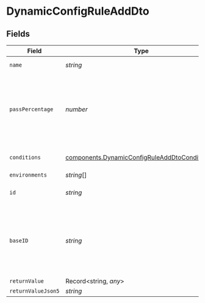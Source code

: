 # DynamicConfigRuleAddDto


## Fields

| Field                                                                                                          | Type                                                                                                           | Required                                                                                                       | Description                                                                                                    |
| -------------------------------------------------------------------------------------------------------------- | -------------------------------------------------------------------------------------------------------------- | -------------------------------------------------------------------------------------------------------------- | -------------------------------------------------------------------------------------------------------------- |
| `name`                                                                                                         | *string*                                                                                                       | :heavy_check_mark:                                                                                             | The name of this rule.                                                                                         |
| `passPercentage`                                                                                               | *number*                                                                                                       | :heavy_check_mark:                                                                                             | Of the users that meet the conditions of this rule, what percent should return true.                           |
| `conditions`                                                                                                   | [components.DynamicConfigRuleAddDtoConditions](../../models/components/dynamicconfigruleadddtoconditions.md)[] | :heavy_check_mark:                                                                                             | An array of Condition objects.                                                                                 |
| `environments`                                                                                                 | *string*[]                                                                                                     | :heavy_minus_sign:                                                                                             | N/A                                                                                                            |
| `id`                                                                                                           | *string*                                                                                                       | :heavy_minus_sign:                                                                                             | The Statsig ID of this rule.                                                                                   |
| `baseID`                                                                                                       | *string*                                                                                                       | :heavy_minus_sign:                                                                                             | The base ID of this rule, i.e. without any added metadata. Will remain the exact same throughout               |
| `returnValue`                                                                                                  | Record<string, *any*>                                                                                          | :heavy_minus_sign:                                                                                             | N/A                                                                                                            |
| `returnValueJson5`                                                                                             | *string*                                                                                                       | :heavy_minus_sign:                                                                                             | N/A                                                                                                            |